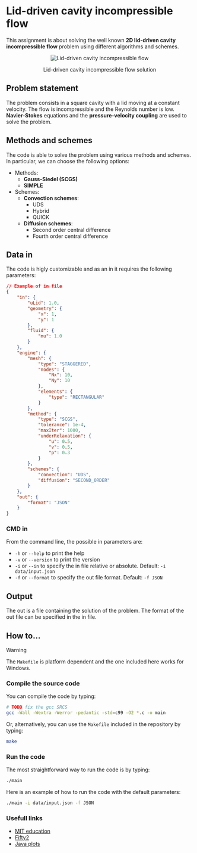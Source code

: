 # Lid-driven cavity incompressible flow

This assignment is about solving the well known **2D lid-driven cavity incompressible flow** problem using different algorithms and schemes.

<div align=center>

![Lid-driven cavity incompressible flow](https://www.fifty2.eu/wp-content/uploads/2021/08/thumbnailupdate.png)

Lid-driven cavity incompressible flow solution

</div>

## Problem statement

The problem consists in a square cavity with a lid moving at a constant velocity. The flow is incompressible and the Reynolds number is low. **Navier-Stokes** equations and the **pressure-velocity coupling** are used to solve the problem.

## Methods and schemes

The code is able to solve the problem using various methods and schemes.
In particular, we can choose the following options:

- Methods:
  - **Gauss-Siedel (SCGS)**
  - **SIMPLE**
- Schemes:
  - **Convection schemes**:
    - UDS
    - Hybrid
    - QUICK
  - **Diffusion schemes**:
    - Second order central difference
    - Fourth order central difference

## Data in

The code is higly customizable and as an in it requires the following parameters:

```json
// Example of in file
{
    "in": {
        "uLid": 1.0,
        "geometry": {
            "x": 1,
            "y": 1
        },
        "fluid": {
            "mu": 1.0
        }
    },
    "engine": {
        "mesh": {
            "type": "STAGGERED",
            "nodes": {
                "Nx": 10,
                "Ny": 10
            },
            "elements": {
                "type": "RECTANGULAR"
            }
        },
        "method": {
            "type": "SCGS",
            "tolerance": 1e-4,
            "maxIter": 1000,
            "underRelaxation": {
                "u": 0.5,
                "v": 0.5,
                "p": 0.3
            }
        },
        "schemes": {
            "convection": "UDS",
            "diffusion": "SECOND_ORDER"
        }
    },
    "out": {
        "format": "JSON"
    }
}
```

### CMD in

From the command line, the possible in parameters are:

- `-h` or `--help` to print the help
- `-v` or `--version` to print the version
- `-i` or `--in` to specify the in file relative or absolute. Default: `-i data/input.json`
- `-f` or `--format` to specify the out file format. Default: `-f JSON`

## Output

The out is a file containing the solution of the problem.
The format of the out file can be specified in the in file.


## How to...

> [!WARNING]
> The `Makefile` is platform dependent and the one included here works for Windows.

### Compile the source code

You can compile the code by typing:

```bash
# TODO fix the gcc SRCS
gcc -Wall -Wextra -Werror -pedantic -std=c99 -O2 *.c -o main
```

Or, alternatively, you can use the `Makefile` included in the repository by typing:

```bash
make
```

### Run the code

The most straightforward way to run the code is by typing:

```bash
./main
```

Here is an example of how to run the code with the default parameters:

```bash
./main -i data/input.json -f JSON
```

### Usefull links

- [MIT education](https://web.mit.edu/calculix_v2.7/CalculiX/ccx_2.7/doc/ccx/node14.html)
- [Fifty2](https://www.fifty2.eu/innovation/lid-driven-cavity-2d-in-preonlab/)
- [Java plots](https://stackoverflow.com/questions/1740830/java-3d-plot-library)